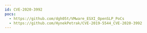 ```yaml
---
id: CVE-2020-3992
pocs:
  - https://github.com/dgh05t/VMware_ESXI_OpenSLP_PoCs
  - https://github.com/HynekPetrak/CVE-2019-5544_CVE-2020-3992
---
```

